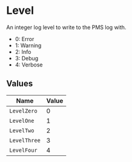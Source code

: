 # Level

An integer log level to write to the PMS log with.
  - 0: Error
  - 1: Warning
  - 2: Info
  - 3: Debug
  - 4: Verbose



## Values

| Name         | Value        |
| ------------ | ------------ |
| `LevelZero`  | 0            |
| `LevelOne`   | 1            |
| `LevelTwo`   | 2            |
| `LevelThree` | 3            |
| `LevelFour`  | 4            |
